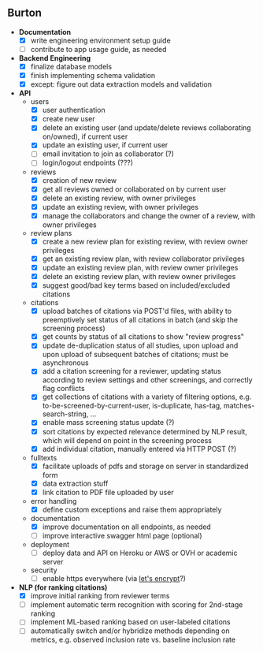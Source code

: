 ## Burton

- **Documentation**
    - [x] write engineering environment setup guide
    - [ ] contribute to app usage guide, as needed
- **Backend Engineering**
    - [x] finalize database models
    - [x] finish implementing schema validation
    - [x] except: figure out data extraction models and validation
- **API**
    - users
        - [x] user authentication
        - [x] create new user
        - [x] delete an existing user (and update/delete reviews collaborating on/owned), if current user
        - [x] update an existing user, if current user
        - [ ] email invitation to join as collaborator (?)
        - [ ] login/logout endpoints (???)
    - reviews
        - [x] creation of new review
        - [x] get all reviews owned or collaborated on by current user
        - [x] delete an existing review, with owner privileges
        - [x] update an existing review, with owner privileges
        - [x] manage the collaborators and change the owner of a review, with owner privileges
    - review plans
        - [x] create a new review plan for existing review, with review owner privileges
        - [x] get an existing review plan, with review collaborator privileges
        - [x] update an existing review plan, with review owner privileges
        - [x] delete an existing review plan, with review owner privileges
        - [x] suggest good/bad key terms based on included/excluded citations
    - citations
        - [x] upload batches of citations via POST'd files, with ability to preemptively set status of all citations in batch (and skip the screening process)
        - [x] get counts by status of all citations to show "review progress"
        - [x] update de-duplication status of all studies, upon upload and upon upload of subsequent batches of citations; must be asynchronous
        - [x] add a citation screening for a reviewer, updating status according to review settings and other screenings, and correctly flag conflicts
        - [x] get collections of citations with a variety of filtering options, e.g. to-be-screened-by-current-user, is-duplicate, has-tag, matches-search-string, ...
        - [x] enable mass screening status update (?)
        - [x] sort citations by expected relevance determined by NLP result, which will depend on point in the screening process
        - [x] add individual citation, manually entered via HTTP POST (?)
    - fulltexts
        - [x] facilitate uploads of pdfs and storage on server in standardized form
        - [x] data extraction stuff
        - [x] link citation to PDF file uploaded by user
    - error handling
        - [x] define custom exceptions and raise them appropriately
    - documentation
        - [x] improve documentation on all endpoints, as needed
        - [ ] improve interactive swagger html page (optional)
    - deployment
        - [ ] deploy data and API on Heroku or AWS or OVH or academic server
    - security
        - [ ] enable https everywhere (via [let's encrypt](https://letsencrypt.org/)?)
- **NLP (for ranking citations)**
    - [x] improve initial ranking from reviewer terms
    - [ ] implement automatic term recognition with scoring for 2nd-stage ranking
    - [ ] implement ML-based ranking based on user-labeled citations
    - [ ] automatically switch and/or hybridize methods depending on metrics, e.g. observed inclusion rate vs. baseline inclusion rate
